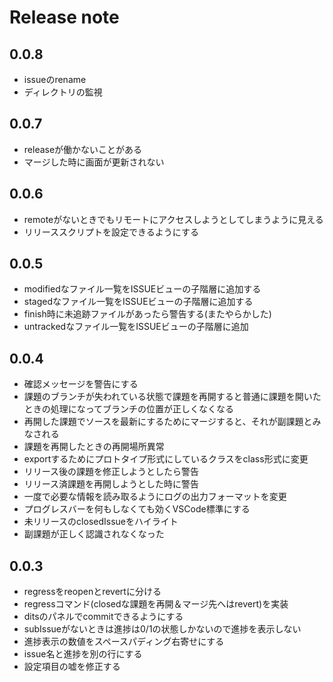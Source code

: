# Release note

## 0.0.8
* issueのrename
* ディレクトリの監視
## 0.0.7
* releaseが働かないことがある
* マージした時に画面が更新されない
## 0.0.6
* remoteがないときでもリモートにアクセスしようとしてしまうように見える
* リリーススクリプトを設定できるようにする
## 0.0.5
* modifiedなファイル一覧をISSUEビューの子階層に追加する
* stagedなファイル一覧をISSUEビューの子階層に追加する
* finish時に未追跡ファイルがあったら警告する(またやらかした)
* untrackedなファイル一覧をISSUEビューの子階層に追加
## 0.0.4
* 確認メッセージを警告にする
* 課題のブランチが失われている状態で課題を再開すると普通に課題を開いたときの処理になってブランチの位置が正しくなくなる
* 再開した課題でソースを最新にするためにマージすると、それが副課題とみなされる
* 課題を再開したときの再開場所異常
* exportするためにプロトタイプ形式にしているクラスをclass形式に変更
* リリース後の課題を修正しようとしたら警告
* リリース済課題を再開しようとした時に警告
* 一度で必要な情報を読み取るようにログの出力フォーマットを変更
* プログレスバーを何もしなくても効くVSCode標準にする
* 未リリースのclosedIssueをハイライト
* 副課題が正しく認識されなくなった
## 0.0.3
* regressをreopenとrevertに分ける
* regressコマンド(closedな課題を再開＆マージ先へはrevert)を実装
* ditsのパネルでcommitできるようにする
* subIssueがないときは進捗は0/1の状態しかないので進捗を表示しない
* 進捗表示の数値をスペースパディング右寄せにする
* issue名と進捗を別の行にする
* 設定項目の嘘を修正する
